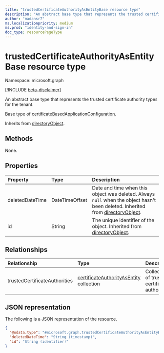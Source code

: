 ```yaml
---
title: "trustedCertificateAuthorityAsEntityBase resource type"
description: "An abstract base type that represents the trusted certificate authority types for the tenant."
author: "madansr7"
ms.localizationpriority: medium
ms.prod: "identity-and-sign-in"
doc_type: resourcePageType
---
```


# trustedCertificateAuthorityAsEntityBase resource type

Namespace: microsoft.graph

[!INCLUDE [beta-disclaimer](../../includes/beta-disclaimer.md)]

An abstract base type that represents the trusted certificate authority types for the tenant.

Base type of [certificateBasedApplicationConfiguration](../resources/certificatebasedapplicationconfiguration.md).

Inherits from [directoryObject](../resources/directoryobject.md).

## Methods

None.

## Properties

|Property|Type|Description|
|:---|:---|:---|
|deletedDateTime|DateTimeOffset|Date and time when this object was deleted. Always `null` when the object hasn't been deleted. Inherited from [directoryObject](../resources/directoryobject.md).|
|id|String|The unique identifier of the object. Inherited from [directoryObject](../resources/directoryobject.md).|

## Relationships

|Relationship|Type|Description|
|:---|:---|:---|
|trustedCertificateAuthorities|[certificateAuthorityAsEntity](../resources/certificateauthorityasentity.md) collection|Collection of trusted certificate authorities.|

## JSON representation

The following is a JSON representation of the resource.
<!-- {
  "blockType": "resource",
  "keyProperty": "id",
  "@odata.type": "microsoft.graph.trustedCertificateAuthorityAsEntityBase",
  "baseType": "microsoft.graph.directoryObject",
  "openType": false
}
-->
``` json
{
  "@odata.type": "#microsoft.graph.trustedCertificateAuthorityAsEntityBase",
  "deletedDateTime": "String (timestamp)",
  "id": "String (identifier)"
}
```
